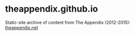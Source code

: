 # theappendix.github.io

Static-site archive of content from The Appendix (2012-2015): [theappendix.net](http://theappendix.net)
